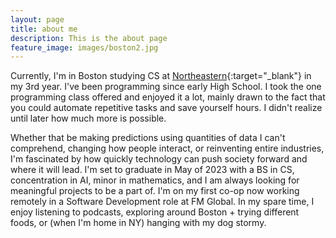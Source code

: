 ```yaml
---
layout: page
title: about me
description: This is the about page
feature_image: images/boston2.jpg
---
```


Currently, I'm in Boston studying CS at [Northeastern](https://www.northeastern.edu/){:target="_blank"} in my 3rd year. I've been programming since early High School. I took the one programming class offered and enjoyed it a lot, mainly drawn to the fact that you could automate repetitive tasks and save yourself hours. I didn't realize until later how much more is possible.

Whether that be making predictions using quantities of data I can't comprehend, changing how people interact, or reinventing entire industries, I'm fascinated by how quickly technology can push society forward and where it will lead. I'm set to graduate in May of 2023 with a BS in CS, concentration in AI, minor in mathematics, and I am always looking for meaningful projects to be a part of. I'm on my first co-op now working remotely in a Software Development role at FM Global. In my spare time, I enjoy listening to podcasts, exploring around Boston + trying different foods, or (when I'm home in NY) hanging with my dog stormy.

